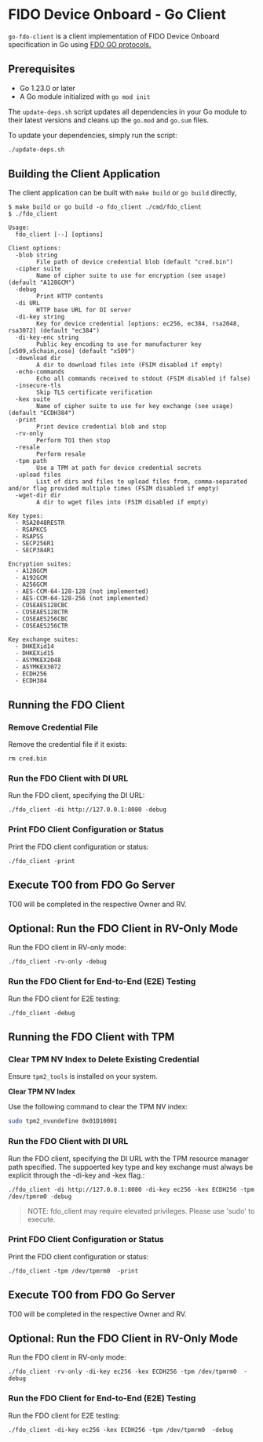 # FIDO Device Onboard - Go Client

`go-fdo-client` is a client implementation of FIDO Device Onboard specification in Go using [FDO GO protocols.](https://github.com/fido-device-onboard/go-fdo)

[fdo]: https://fidoalliance.org/specs/FDO/FIDO-Device-Onboard-PS-v1.1-20220419/FIDO-Device-Onboard-PS-v1.1-20220419.html
[cbor]: https://www.rfc-editor.org/rfc/rfc8949.html
[cose]: https://datatracker.ietf.org/doc/html/rfc8152

## Prerequisites

- Go 1.23.0 or later
- A Go module initialized with `go mod init`


The `update-deps.sh` script updates all dependencies in your Go module to their latest versions and cleans up the `go.mod` and `go.sum` files.

To update your dependencies, simply run the script:
```sh
./update-deps.sh
```

## Building the Client Application

The client application can be built with `make build` or `go build` directly,

```console
$ make build or go build -o fdo_client ./cmd/fdo_client
$ ./fdo_client

Usage:
  fdo_client [--] [options]

Client options:
  -blob string
        File path of device credential blob (default "cred.bin")
  -cipher suite
        Name of cipher suite to use for encryption (see usage) (default "A128GCM")
  -debug
        Print HTTP contents
  -di URL
        HTTP base URL for DI server
  -di-key string
        Key for device credential [options: ec256, ec384, rsa2048, rsa3072] (default "ec384")
  -di-key-enc string
        Public key encoding to use for manufacturer key [x509,x5chain,cose] (default "x509")
  -download dir
        A dir to download files into (FSIM disabled if empty)
  -echo-commands
        Echo all commands received to stdout (FSIM disabled if false)
  -insecure-tls
        Skip TLS certificate verification
  -kex suite
        Name of cipher suite to use for key exchange (see usage) (default "ECDH384")
  -print
        Print device credential blob and stop
  -rv-only
        Perform TO1 then stop
  -resale
        Perform resale
  -tpm path
        Use a TPM at path for device credential secrets
  -upload files
        List of dirs and files to upload files from, comma-separated and/or flag provided multiple times (FSIM disabled if empty)
  -wget-dir dir
        A dir to wget files into (FSIM disabled if empty)

Key types:
  - RSA2048RESTR
  - RSAPKCS
  - RSAPSS
  - SECP256R1
  - SECP384R1

Encryption suites:
  - A128GCM
  - A192GCM
  - A256GCM
  - AES-CCM-64-128-128 (not implemented)
  - AES-CCM-64-128-256 (not implemented)
  - COSEAES128CBC
  - COSEAES128CTR
  - COSEAES256CBC
  - COSEAES256CTR

Key exchange suites:
  - DHKEXid14
  - DHKEXid15
  - ASYMKEX2048
  - ASYMKEX3072
  - ECDH256
  - ECDH384
```

## Running the FDO Client
### Remove Credential File
Remove the credential file if it exists:
```
rm cred.bin
```
### Run the FDO Client with DI URL
Run the FDO client, specifying the DI URL:
```
./fdo_client -di http://127.0.0.1:8080 -debug
```
### Print FDO Client Configuration or Status
Print the FDO client configuration or status:
```
./fdo_client -print
```

## Execute TO0 from FDO Go Server
TO0 will be completed in the respective Owner and RV.

## Optional: Run the FDO Client in RV-Only Mode
Run the FDO client in RV-only mode:
```
./fdo_client -rv-only -debug
```
### Run the FDO Client for End-to-End (E2E) Testing
Run the FDO client for E2E testing:
```
./fdo_client -debug
```

## Running the FDO Client with TPM
### Clear TPM NV Index to Delete Existing Credential

Ensure `tpm2_tools` is installed on your system.

**Clear TPM NV Index**

   Use the following command to clear the TPM NV index:

   ```sh
   sudo tpm2_nvundefine 0x01D10001
   ```
### Run the FDO Client with DI URL
Run the FDO client, specifying the DI URL with the TPM resource manager path specified.
The suppoerted key type and key exchange must always be explicit through the -di-key and -kex flag.:
```
./fdo_client -di http://127.0.0.1:8080 -di-key ec256 -kex ECDH256 -tpm /dev/tpmrm0 -debug
```
>NOTE: fdo_client may require elevated privileges. Please use 'sudo' to execute.
### Print FDO Client Configuration or Status
Print the FDO client configuration or status:
```
./fdo_client -tpm /dev/tpmrm0  -print
```

## Execute TO0 from FDO Go Server
TO0 will be completed in the respective Owner and RV.

## Optional: Run the FDO Client in RV-Only Mode
Run the FDO client in RV-only mode:
```
./fdo_client -rv-only -di-key ec256 -kex ECDH256 -tpm /dev/tpmrm0  -debug
```
### Run the FDO Client for End-to-End (E2E) Testing
Run the FDO client for E2E testing:
```
./fdo_client -di-key ec256 -kex ECDH256 -tpm /dev/tpmrm0  -debug
```

